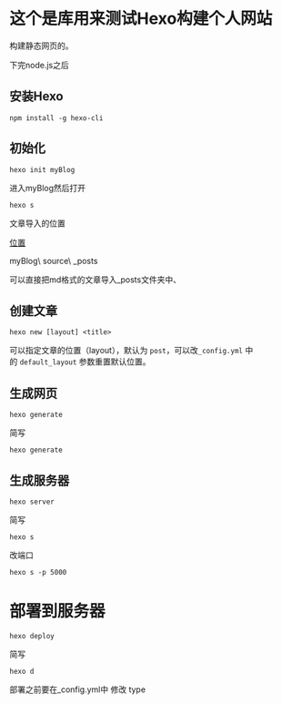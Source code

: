 # 这个是库用来测试Hexo构建个人网站

构建静态网页的。

下完node.js之后

## 安装Hexo

```
npm install -g hexo-cli
```

## 初始化

```text
hexo init myBlog
```

进入myBlog然后打开

```text
hexo s
```

文章导入的位置

[位置](myBlog\source\_posts)

myBlog\ source\ _posts

可以直接把md格式的文章导入_posts文件夹中、

## 创建文章

```text
hexo new [layout] <title>
```

可以指定文章的位置（layout），默认为 `post`，可以改`_config.yml` 中的 `default_layout` 参数重置默认位置。

## 生成网页

```text
hexo generate
```

简写

```text
hexo generate
```

## 生成服务器

```text
hexo server
```

简写

```text
hexo s
```

改端口

```text
hexo s -p 5000
```

# 部署到服务器

```text
hexo deploy
```

简写

```text
hexo d
```

部署之前要在_config.yml中 修改 type
